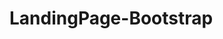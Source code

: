 # LandingPage-Bootstrap
<a href="https://zupimages.net/viewer.php?id=20/35/33ed.png"><img src="https://zupimages.net/up/20/35/33ed.png" alt="" /></a>
